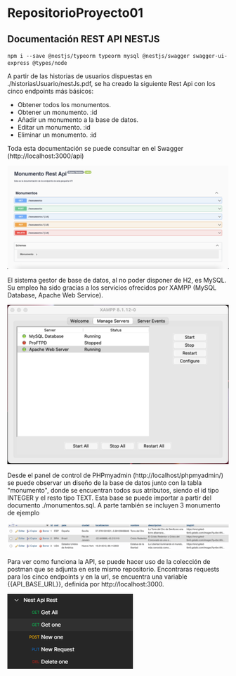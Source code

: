# RepositorioProyecto01

<h2>Documentación REST API NESTJS</h2>

    npm i --save @nestjs/typeorm typeorm mysql @nestjs/swagger swagger-ui-express @types/node

A partir de las historias de usuarios dispuestas en ./historiasUsuario/nestJs.pdf, se ha
creado la siguiente Rest Api con los cinco endpoints más básicos:
 
   - Obtener todos los monumentos.
   - Obtener un monumento. :id
   - Añadir un monumento a la base de datos.
   - Editar un monumento. :id
   - Eliminar un monumento. :id
 
Toda esta documentación se puede consultar en el Swagger (http://localhost:3000/api)
 
<img src="./resources/CapturaSwagger.png"/>
 
El sistema gestor de base de datos, al no poder disponer de H2, es MySQL. Su empleo ha sido gracias a
los servicios ofrecidos por XAMPP (MySQL Database, Apache Web Service).
 
<img src="./resources/CapturaXAMPP.png"/>
 
Desde el panel de control de PHPmyadmin (http://localhost/phpmyadmin/) se puede observar un diseño
de la base de datos junto con la tabla "monumento", donde se encuentran todos sus atributos, siendo el id tipo INTEGER y el resto tipo TEXT. Esta base se puede importar a partir del documento ./monumentos.sql. A parte también se incluyen 3 monumento de ejemplo
 
<img src="./resources/CapturaPhpMyAdmin.png"/>

Para ver como funciona la API, se puede hacer uso de la colección de postman que se adjunta en este mismo repositorio.
Encontraras requests para los cinco endpoints y en la url, se encuentra una variable {{API_BASE_URL}}, definida por
http://localhost:3000.

<img src="./resources/CapturaPostMan.png"/>